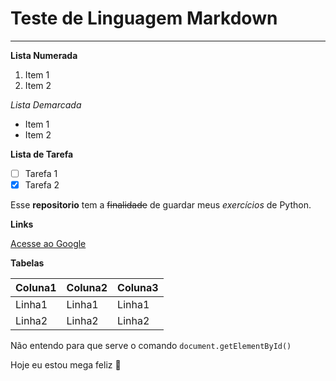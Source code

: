 # Teste de Linguagem Markdown
***
**Lista Numerada**
1. Item 1
1. Item 2

*Lista Demarcada*
* Item 1
* Item 2

__Lista de Tarefa__
- [ ] Tarefa 1
- [x] Tarefa 2

Esse **repositorio** tem a ~~finalidade~~ de guardar meus *exercícios* de Python.

**Links**

[Acesse ao Google](www.google.com.br)

**Tabelas**

Coluna1 | Coluna2 | Coluna3
---|---|---
Linha1 | Linha1 | Linha1
Linha2 | Linha2 | Linha2

Não entendo para que serve o comando `document.getElementById()`

Hoje eu estou mega feliz :dog:

